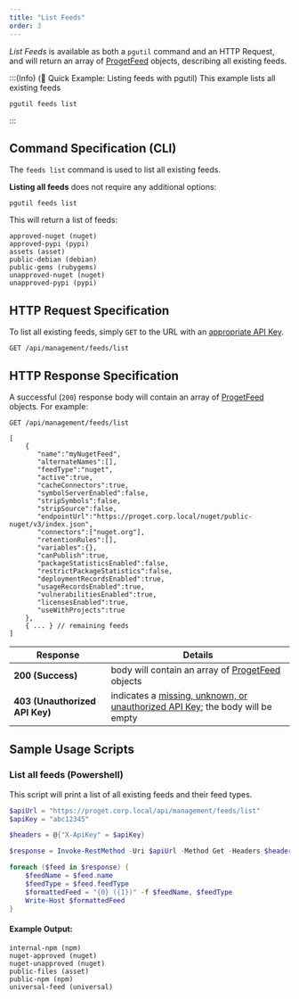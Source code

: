 ```yaml
---
title: "List Feeds"
order: 3
---
```


*List Feeds* is available as both a `pgutil` command and an HTTP Request, and will return an array of [ProgetFeed](/docs/proget/reference-api/feeds/proget-api-feeds#feed-object) objects, describing all existing feeds.

:::(Info) (🚀 Quick Example: Listing feeds with pgutil)
This example lists all existing feeds
```
pgutil feeds list
```
:::

## Command Specification (CLI)
The `feeds list` command is used to list all existing feeds.

**Listing all feeds** does not require any additional options:
```
pgutil feeds list
```
This will return a list of feeds:

```
approved-nuget (nuget)
approved-pypi (pypi)
assets (asset)
public-debian (debian)
public-gems (rubygems)
unapproved-nuget (nuget)
unapproved-pypi (pypi)
```

## HTTP Request Specification
To list all existing feeds, simply `GET` to the URL with an [appropriate API Key](/docs/proget/reference-api/feeds/proget-api-feeds#authentication).

```
GET /api/management/feeds/list
```

## HTTP Response Specification
A successful (`200`) response body will contain an array of [ProgetFeed](/docs/proget/reference-api/feeds/proget-api-feeds#feed-object) objects. For example:

```
GET /api/management/feeds/list

[
    {
       "name":"myNugetFeed",
       "alternateNames":[],
       "feedType":"nuget",
       "active":true,
       "cacheConnectors":true,
       "symbolServerEnabled":false,
       "stripSymbols":false,
       "stripSource":false,
       "endpointUrl":"https://proget.corp.local/nuget/public-nuget/v3/index.json",
       "connectors":["nuget.org"],
       "retentionRules":[],
       "variables":{},
       "canPublish":true,
       "packageStatisticsEnabled":false,
       "restrictPackageStatistics":false,
       "deploymentRecordsEnabled":true,
       "usageRecordsEnabled":true,
       "vulnerabilitiesEnabled":true,
       "licensesEnabled":true,
       "useWithProjects":true
    },
    { ... } // remaining feeds
]
```

| Response | Details |
|---|---|
| **200 (Success)** | body will contain an array of [ProgetFeed](/docs/proget/reference-api/feeds/proget-api-feeds#feed-object) objects |
|  **403 (Unauthorized API Key)** | indicates a [missing, unknown, or unauthorized API Key](/docs/proget/reference-api/feeds/proget-api-feeds#authentication); the body will be empty |

## Sample Usage Scripts

### List all feeds (Powershell)
This script will print a list of all existing feeds and their feed types. 

```powershell
$apiUrl = "https://proget.corp.local/api/management/feeds/list"
$apiKey = "abc12345"

$headers = @{"X-ApiKey" = $apiKey}

$response = Invoke-RestMethod -Uri $apiUrl -Method Get -Headers $headers

foreach ($feed in $response) {
    $feedName = $feed.name
    $feedType = $feed.feedType
    $formattedFeed = "{0} ({1})" -f $feedName, $feedType
    Write-Host $formattedFeed
}
```

#### Example Output:

```
internal-npm (npm)
nuget-approved (nuget)
nuget-unapproved (nuget)
public-files (asset)
public-npm (npm)
universal-feed (universal)
```
